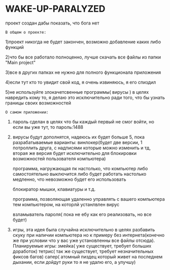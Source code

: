 # WAKE-UP-PARALYZED
проект создан дабы показать, что бога нет




    В общем о проекте:

1)проект никогда не будет закончен, возможно добавление каких либо функций


2)что бы все работало полноценно, лучше скачать все файлы из папки "Main project"


3)все в других папках не нужно для полного функционала приложения


4)если тут кто то увидит свой код, я очень извиняюсь, я его спиздил


5)не используйте злокачетсвенные программы( вирусы ) в целях навредить кому то, я делаю это исключительно ради того, что бы узнать границы своих возможностей



    О самом приложении:

1) пароль сделан в целях что бы каждый первый не смог войти, но если вы уже тут, то пароль:1488


2) вирусы будут дополнятся, надеюсь их будет больше 5, пока разрабатываемые варианты:
   винлокер(будет две версии, 1 потроллить друга, с надписями которые можно изменить и тд, вторая же версия будет исключительно для блокировки возможностей пользователя компьютера)

   программа, нагружающая пк настолько, что компьютер либо самостоятельно выключится либо будет работать настолько медленно, что невозможно будет его использовать

   блокиратор мышки, клавиатуры и т.д.

   программа, позволяющая удаленно управлять с вашего компьютера тем компьютером, на которлй устанлвлен вирус

   взламыватель пароля( пока не ебу как его реализовать, но все будет)

3) игры, эта идея была случайна исключительно в целях разбавить скуку при наличии компьютера но к примеру без интернета(конечно же при условии что у вас уже установленны все файлы отсюда). Планируемые игры:
   змейка( уже существует, требует больших доработок)
   тетрис( так же существует, требует незначительных фиксов багов)
   сапер( атомный пиздец который живет на последнем дыхании, если дойдут руки то я не удалю его, а улучшу)


